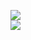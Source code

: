 [![](https://img.shields.io/badge/Made%20With-Github%20Spray-lightgrey.svg?style=for-the-badge&logo=github)](https://github.com/Annihil/github-spray#30193)  
[![](https://i.imgur.com/2DrTn0Z.gif)](https://github.com/Annihil/github-spray)